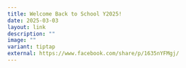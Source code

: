 ```yaml
---
title: Welcome Back to School Y2025!
date: 2025-03-03
layout: link
description: ""
image: ""
variant: tiptap
external: https://www.facebook.com/share/p/1635nYFMgj/
---
```

